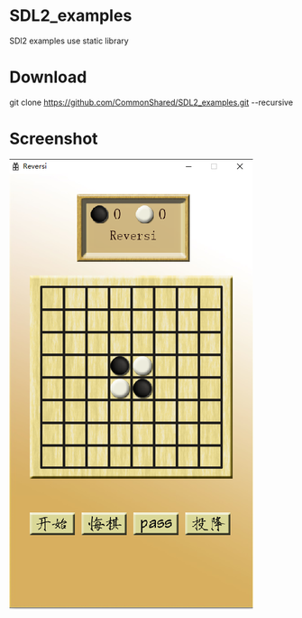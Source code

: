 # SDL2_examples
SDl2 examples use static library

# Download
git clone https://github.com/CommonShared/SDL2_examples.git --recursive

# Screenshot
 ![image](https://github.com/CommonShared/SDL2_examples/raw/master/img/Reversi.png)
